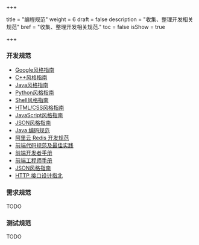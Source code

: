 +++

title = "编程规范"
weight = 6
draft = false
description = "收集、整理开发相关规范"
bref = "收集、整理开发相关规范."
toc = false
isShow = true

+++

### 开发规范

- [Google风格指南](https://github.com/google/styleguide)
- [C++风格指南](https://google.github.io/styleguide/cppguide.html)
- [Java风格指南](https://google.github.io/styleguide/javaguide.html)
- [Python风格指南](https://google.github.io/styleguide/pyguide.html)
- [Shell风格指南](https://google.github.io/styleguide/shell.xml) 
- [HTML/CSS风格指南](https://google.github.io/styleguide/htmlcssguide.html)
- [JavaScript风格指南](https://google.github.io/styleguide/jsguide.html)
- [JSON风格指南](https://google.github.io/styleguide/jsoncstyleguide.xml)
- [Java 编码规范](https://waylau.gitbooks.io/java-code-conventions/)
- [阿里云 Redis 开发规范](https://mp.weixin.qq.com/s?__biz=MzIwMjE3MDIwMA==&mid=2247484583&idx=1&sn=fafbfbd454ac9e573a33ba0f61ab4677&chksm=96e38e90a1940786838d55c19391f30aac5d9f69effa8bd3ae6b468279b300d4542fbfd02986#rd)
- [前端代码规范及最佳实践](http://coderlmn.github.io/code-standards/)
- [前端开发者手册](https://dwqs.gitbooks.io/frontenddevhandbook/content/)
- [前端工程师手册](https://leohxj.gitbooks.io/front-end-database/content/)
- [JSON风格指南](https://github.com/darcyliu/google-styleguide/blob/master/JSONStyleGuide.md)
- [HTTP 接口设计指北](https://github.com/bolasblack/http-api-guide)

### 需求规范
TODO

### 测试规范
TODO
